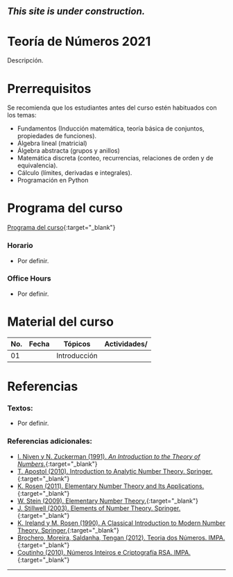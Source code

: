 ## *This site is under construction.*

# Teoría de Números 2021

Descripción.

# Prerrequisitos

Se recomienda que los estudiantes antes del curso estén habituados con los temas:
* Fundamentos (Inducción matemática, teoría básica de conjuntos, propiedades de funciones).
* Álgebra lineal (matricial)
* Álgebra abstracta (grupos y anillos)
* Matemática discreta (conteo, recurrencias, relaciones de orden y de equivalencia).
* Cálculo (límites, derivadas e integrales).
* Programación en Python


# Programa del curso
<div id='id-programa'/>

[Programa del curso](programa/Programa-tn2021.pdf){:target="_blank"}

### Horario
<div id='id-horario'/>

* Por definir.

### Office Hours
<div id='id-office'/>

* Por definir.


# Material del curso
<div id='id-material'/>

  **No.**  | **Fecha**    | **Tópicos**                                                                    | **Actividades**/
  -------- | ------------ | ------------------------------------------------------------------------------ |  -------------------------------------
  01       |              | Introducción                                                                   | 
  

# Referencias
<div id='id-ref'/>

### Textos:

* Por definir.

### Referencias adicionales:

* [I. Niven y N. Zuckerman (1991). *An Introduction to the Theory of Numbers*.](http://library.lol/main/283DAE3A05E051CBC0177ECACAB1C875){:target="_blank"}
* [T. Apostol (2010). Introduction to Analytic Number Theory. Springer.](){:target="_blank"}
* [K. Rosen (2011). Elementary Number Theory and Its Applications.](){:target="_blank"}
* [W. Stein (2009). Elementary Number Theory.](){:target="_blank"}
* [J. Stillwell (2003). Elements of Number Theory. Springer.](){:target="_blank"}
* [K. Ireland y M. Rosen (1990). A Classical Introduction to Modern Number Theory. Springer.](){:target="_blank"}
* [Brochero, Moreira, Saldanha, Tengan (2012). Teoria dos Números. IMPA.](){:target="_blank"}
* [Coutinho (2010). Números Inteiros e Criptografía RSA. IMPA.](){:target="_blank"}


---
